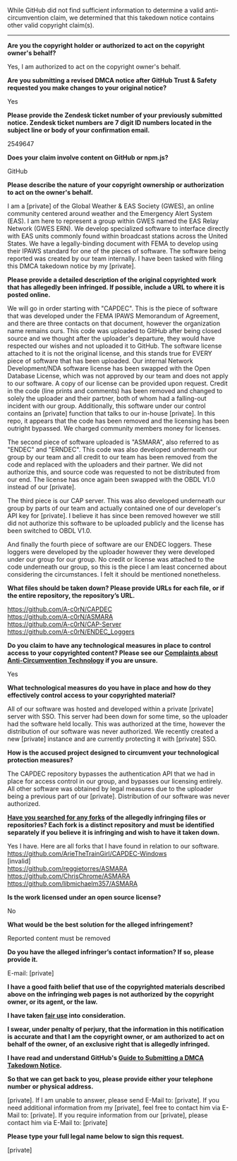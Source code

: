 While GitHub did not find sufficient information to determine a valid anti-circumvention claim, we determined that this takedown notice contains other valid copyright claim(s).

---

**Are you the copyright holder or authorized to act on the copyright owner's behalf?**

Yes, I am authorized to act on the copyright owner's behalf.

**Are you submitting a revised DMCA notice after GitHub Trust & Safety requested you make changes to your original notice?**

Yes

**Please provide the Zendesk ticket number of your previously submitted notice. Zendesk ticket numbers are 7 digit ID numbers located in the subject line or body of your confirmation email.**

2549647

**Does your claim involve content on GitHub or npm.js?**

GitHub

**Please describe the nature of your copyright ownership or authorization to act on the owner's behalf.**

I am a [private] of the Global Weather & EAS Society (GWES), an online community centered around weather and the Emergency Alert System (EAS). I am here to represent a group within GWES named the EAS Relay Network (GWES ERN). We develop specialized software to interface directly with EAS units commonly found within broadcast stations across the United States. We have a legally-binding document with FEMA to develop using their IPAWS standard for one of the pieces of software. The software being reported was created by our team internally. I have been tasked with filing this DMCA takedown notice by my [private].

**Please provide a detailed description of the original copyrighted work that has allegedly been infringed. If possible, include a URL to where it is posted online.**

We will go in order starting with "CAPDEC". This is the piece of software that was developed under the FEMA IPAWS Memorandum of Agreement, and there are three contacts on that document, however the organization name remains ours. This code was uploaded to GitHub after being closed source and we thought after the uploader's departure, they would have respected our wishes and not uploaded it to GitHub. The software license attached to it is not the original license, and this stands true for EVERY piece of software that has been uploaded. Our internal Network Development/NDA software license has been swapped with the Open Database License, which was not approved by our team and does not apply to our software. A copy of our license can be provided upon request. Credit in the code (line prints and comments) has been removed and changed to solely the uploader and their partner, both of whom had a falling-out incident with our group. Additionally, this software under our control contains an [private] function that talks to our in-house [private]. In this repo, it appears that the code has been removed and the licensing has been outright bypassed. We charged community members money for licenses.

The second piece of software uploaded is "ASMARA", also referred to as "ENDEC" and "ERNDEC". This code was also developed underneath our group by our team and all credit to our team has been removed from the code and replaced with the uploaders and their partner. We did not authorize this, and source code was requested to not be distributed from our end. The license has once again been swapped with the OBDL V1.0 instead of our [private].

The third piece is our CAP server. This was also developed underneath our group by parts of our team and actually contained one of our developer's API key for [private]. I believe it has since been removed however we still did not authorize this software to be uploaded publicly and the license has been switched to OBDL V1.0.

And finally the fourth piece of software are our ENDEC loggers. These loggers were developed by the uploader however they were developed under our group for our group. No credit or license was attached to the code underneath our group, so this is the piece I am least concerned about considering the circumstances. I felt it should be mentioned nonetheless.

**What files should be taken down? Please provide URLs for each file, or if the entire repository, the repository’s URL.**

https://github.com/A-c0rN/CAPDEC  
https://github.com/A-c0rN/ASMARA  
https://github.com/A-c0rN/CAP-Server  
https://github.com/A-c0rN/ENDEC_Loggers  

**Do you claim to have any technological measures in place to control access to your copyrighted content? Please see our <a href="https://docs.github.com/articles/guide-to-submitting-a-dmca-takedown-notice#complaints-about-anti-circumvention-technology">Complaints about Anti-Circumvention Technology</a> if you are unsure.**

Yes

**What technological measures do you have in place and how do they effectively control access to your copyrighted material?**

All of our software was hosted and developed within a private [private] server with SSO. This server had been down for some time, so the uploader had the software held locally. This was authorized at the time, however the distribution of our software was never authorized. We recently created a new [private] instance and are currently protecting it with [private] SSO.

**How is the accused project designed to circumvent your technological protection measures?**

The CAPDEC repository bypasses the authentication API that we had in place for access control in our group, and bypasses our licensing entirely. All other software was obtained by legal measures due to the uploader being a previous part of our [private]. Distribution of our software was never authorized.

**<a href="https://docs.github.com/articles/dmca-takedown-policy#b-what-about-forks-or-whats-a-fork">Have you searched for any forks</a> of the allegedly infringing files or repositories? Each fork is a distinct repository and must be identified separately if you believe it is infringing and wish to have it taken down.**

Yes I have. Here are all forks that I have found in relation to our software.  
https://github.com/ArieTheTrainGirl/CAPDEC-Windows  
[invalid]  
https://github.com/reggietorres/ASMARA  
https://github.com/ChrisChrome/ASMARA  
https://github.com/libmichaelm357/ASMARA  

**Is the work licensed under an open source license?**

No

**What would be the best solution for the alleged infringement?**

Reported content must be removed

**Do you have the alleged infringer’s contact information? If so, please provide it.**

E-mail: [private]

**I have a good faith belief that use of the copyrighted materials described above on the infringing web pages is not authorized by the copyright owner, or its agent, or the law.**

**I have taken <a href="https://www.lumendatabase.org/topics/22">fair use</a> into consideration.**

**I swear, under penalty of perjury, that the information in this notification is accurate and that I am the copyright owner, or am authorized to act on behalf of the owner, of an exclusive right that is allegedly infringed.**

**I have read and understand GitHub's <a href="https://docs.github.com/articles/guide-to-submitting-a-dmca-takedown-notice/">Guide to Submitting a DMCA Takedown Notice</a>.**

**So that we can get back to you, please provide either your telephone number or physical address.**

[private]. If I am unable to answer, please send E-Mail to: [private]. If you need additional information from my [private], feel free to contact him via E-Mail to: [private]. If you require information from our [private], please contact him via E-Mail to: [private]

**Please type your full legal name below to sign this request.**

[private]
